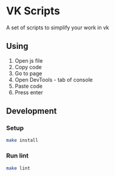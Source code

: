 # VK Scripts

A set of scripts to simplify your work in vk

## Using

1. Open js file
2. Copy code
3. Go to page
4. Open DevTools - tab of console
5. Paste code
6. Press enter

## Development

### Setup

```sh
make install
```

### Run lint

```sh
make lint
```
